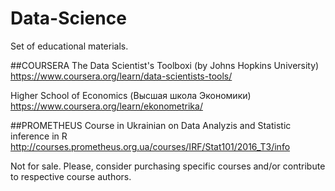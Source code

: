 # Data-Science
Set of educational materials. 

##COURSERA
The Data Scientist's Toolboxi (by Johns Hopkins University)
https://www.coursera.org/learn/data-scientists-tools/

Higher School of Economics (Высшая школа Экономики)
https://www.coursera.org/learn/ekonometrika/

##PROMETHEUS
Course in Ukrainian on Data Analyzis and Statistic inference in R
http://courses.prometheus.org.ua/courses/IRF/Stat101/2016_T3/info

Not for sale. Please, consider purchasing specific courses and/or contribute to respective course authors.
